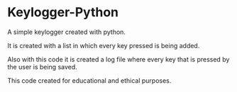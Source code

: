 # Keylogger-Python

A simple keylogger created with python. 

It is created with a list in which every key pressed is being added.

Also with this code it is created a log file where every key that is pressed by the user is being saved.

This code created for educational and ethical purposes. 
